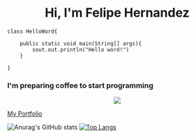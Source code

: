 

<h1 align="center">Hi, I'm Felipe Hernandez</h1>

    class HelloWord{
    
    	public static void main(String[] args){
    		sout.out.println("Hello word!")
    	}
    
    }
<h3>I'm preparing coffee to start programming</h3>

<p align="center">
<img src="https://media.giphy.com/media/687qS11pXwjCM/giphy.gif">
</p>



  <a align="center" href="https://makeouthill629.github.io/My-Portfolio/">My Portfolio</a>


![Anurag's GitHub stats](https://github-readme-stats.vercel.app/api?username=MAKEOUTHILL629&show_icons=true)
[![Top Langs](https://github-readme-stats.vercel.app/api/top-langs/?username=MAKEOUTHILL629&layout=compact)](https://github.com/MAKEOUTHILL629/github-readme-stats)
